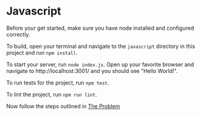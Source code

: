 # Javascript

Before your get started, make sure you have node installed and configured correctly. 

To build, open your terminal and navigate to the `javascript` directory in this project and run `npm install`.

To start your server, run `node index.js`.  Open up your favorite browser and navigate to http://localhost:3001/ and you should see "Hello World!".

To run tests for the project, run `npm test`.

To lint the project, run `npm run lint`.

Now follow the steps outlined in [The Problem](https://github.com/hinge-health/interviews-services#the-problem)
